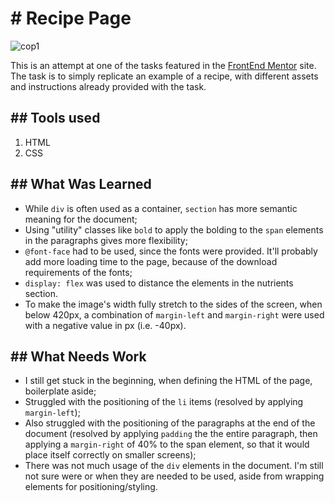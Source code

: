 <h1># Recipe Page</h1>

![cop1](https://github.com/user-attachments/assets/5942fa54-c5c5-45c0-bd37-0c464b9ff99b)

This is an attempt at one of the tasks featured in the [FrontEnd Mentor](site.www.frontendmentor.io) site.
The task is to simply replicate an example of a recipe, with different assets and instructions already provided with the task.

<h2>## Tools used</h2>

1. HTML
2. CSS

<h2>## What Was Learned</h2>

* While `div` is often used as a container,  `section` has more semantic meaning for the document;
* Using "utility" classes like `bold` to apply the bolding to the `span` elements in the paragraphs gives more flexibility;
* `@font-face` had to be used, since the fonts were provided. It'll probably add more loading time to the page, because of the download requirements of the fonts;
* `display: flex` was used to distance the elements in the nutrients section.
* To make the image's width fully stretch to the sides of the screen, when below 420px, a combination of `margin-left` and `margin-right` were used with a negative value in px (i.e. -40px).

<h2>## What Needs Work</h2>

* I still get stuck in the beginning, when defining the HTML of the page, boilerplate aside;
* Struggled with the positioning of the `li` items (resolved by applying `margin-left`);
* Also struggled with the positioning of the paragraphs at the end of the document (resolved by applying `padding` the the entire paragraph, then applying a `margin-right` of 40% to the span element, so that it would place itself correctly on smaller screens);
* There was not much usage of the `div` elements in the document. I'm still not sure were or when they are needed to be used, aside from wrapping elements for positioning/styling.
